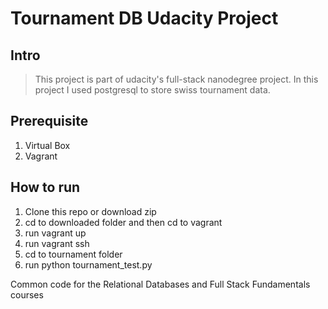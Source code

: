 # Tournament DB Udacity Project

## Intro 
> This project is part of udacity's full-stack nanodegree project. In this project I used
postgresql to store swiss tournament data.

## Prerequisite 
1. Virtual Box
2. Vagrant

## How to run
1. Clone this repo or download zip
2. cd to downloaded folder and then cd to vagrant
3. run vagrant up
4. run vagrant ssh
5. cd to tournament folder
6. run python tournament_test.py

Common code for the Relational Databases and Full Stack Fundamentals courses
